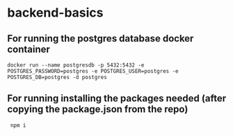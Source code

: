 # backend-basics

## For running the postgres database docker container

```
docker run --name postgresdb -p 5432:5432 -e POSTGRES_PASSWORD=postgres -e POSTGRES_USER=postgres -e POSTGRES_DB=postgres -d postgres
```

## For running installing the packages needed (after copying the package.json from the repo)

```
 npm i
```
